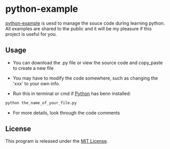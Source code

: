 python-example
===

[python-example](https://github.com/evolsnow/python-example) is uesd to manage the souce code during learning python.
All examples are shared to the public and it will be my pleasure if this project is useful for you. 


Usage
---

* You can download the .py file or view the source code and copy_paste to create a new file

* You may have to modify the code somewhere, such as changing the 'xxx' to your own info.


* Run this in terminal or cmd if [Python](https://www.python.org/) has benn installed:
```bash
python the_name_of_your_file.py
```

* For more details, look through the code comments


License
---

This program is released under the [MIT License](http://www.opensource.org/licenses/MIT).

